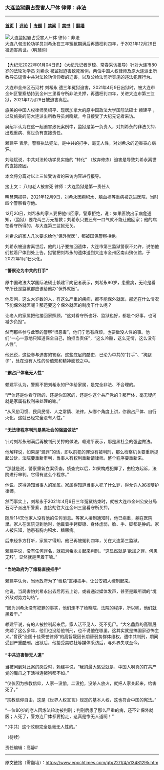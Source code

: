 ### 大连监狱霸占受害人尸体 律师：非法

---

#### [首页](../../../..?n13481295) &nbsp;|&nbsp; [评论](../../../../../epoch-comment?n13481295) &nbsp;|&nbsp; [专题](../../../../../epoch-special?n13481295) &nbsp;|&nbsp; [禁闻](../../../../../epoch-news?n13481295) &nbsp;|&nbsp; [禁书](../../../../../books?n13481295) &nbsp;|&nbsp; [翻墙](https://github.com/gfw-breaker/nogfw/blob/master/README.md?n13481295)


<div><img alt="大连监狱霸占受害人尸体 律师：非法" class="attachment-djy_600_400 size-djy_600_400 wp-post-image" src="https://i.epochtimes.com/assets/uploads/2022/01/id13484727-e8ac3c0694ee10a979cb9178da65c56f@1200x1200.jpeg"/>
<div class="caption">
 大连八旬法轮功学员刘希永在三年冤狱期满后再遭枉判四年，于2021年12月29日被迫害离世。（明慧网）
</div></div><hr/><div class="post_content" id="artbody" itemprop="articleBody">
 <!-- article content begin -->
 <p>
  【大纪元2022年01月04日讯】（大纪元记者罗琼、常春采访报导）针对大连市80岁的法轮功学员
  <ok href="https://www.epochtimes.com/gb/tag/%E5%88%98%E5%B8%8C%E6%B0%B8.html">
   刘希永
  </ok>
  被监狱迫害致死案例，两位中国人权律师及原大连派出所教导员谴责中共对法轮功信仰者的迫害，以及公检法司所实施的违法犯罪行为。
 </p>
 <p>
  大连市金州区石河村
  <ok href="https://www.epochtimes.com/gb/tag/%E5%88%98%E5%B8%8C%E6%B0%B8.html">
   刘希永
  </ok>
  遭三年冤狱迫害，2021年4月9日出狱时，被大连市金州区警察劫持到金州三里看守所非法关押，再遭枉判四年，关进大连市第三监狱，2021年12月29日被迫害离世。
 </p>
 <p>
  旅美的中国人权律师吴绍平、现居加拿大的原中国政法大学国际法硕士
  <ok href="https://www.epochtimes.com/gb/tag/%E8%B5%96%E5%BB%BA%E5%B9%B3.html">
   赖建平
  </ok>
  ，以及旅美的前大连派出所教导员刘晓斌，今日接受了大纪元记者采访。
 </p>
 <p>
  吴绍平认为在这一起迫害致死案例中，监狱是第一负责人，对刘希永的非法关押、出现重病、离世负有直接责任。
 </p>
 <p>
  <ok href="https://www.epochtimes.com/gb/tag/%E8%B5%96%E5%BB%BA%E5%B9%B3.html">
   赖建平
  </ok>
  表示，警察执法犯法，是中共的打手，毫无人性，对刘希永的迫害丧心病狂。
 </p>
 <p>
  刘晓斌说，中共对法轮功学员实施的
  <ok href="https://www.epochtimes.com/gb/tag/%E2%80%9C%E8%BD%AC%E5%8C%96%E2%80%9D.html">
   “转化”
  </ok>
  （放弃修炼）迫害是导致刘希永离世的直接原因。
 </p>
 <p>
  本文将分篇对以上三位受访者的采访内容进行报导。
 </p>
 <p>
  接上文：
  <ok href="https://www.epochtimes.com/gb/22/1/3/n13478838.htm">
   八旬老人被害死 律师：大连监狱是第一责任人
  </ok>
 </p>
 <p>
  明慧网报导，2021年12月9日，刘希永因胸积水、脑血栓等重病被送进医院，当时四个警察看守他。
 </p>
 <p>
  12月20日，刘希永的家人要把他带回家，警察拒绝，说：如果医院出示病危通知，（监狱）要花两三万元抢救；刘希永只要还有一口气就不能让他回家；他的病在看守所得的，与大连第三监狱无关。
 </p>
 <p>
  刘希永的家人几次要求给他“保外就医”，都被国保警察拒绝。
 </p>
 <p>
  刘希永被迫害离世后，他的儿子要拉回遗体，大连市第三监狱警察不允许，说怕他们拉着尸体到处上告。狱警把刘希永的遗体送到大连市金州区南山殡仪馆，于2022年1月1日火化。
 </p>
 <h4>
  “警察沦为中共的打手”
 </h4>
 <p>
  原中国政法大学国际法硕士赖建平向记者表示，刘希永80岁，患重病，无论是看守所还是监狱都应该给他办“保外就医”。
 </p>
 <p>
  他质问，这么大岁数的人，有这么严重的疾病，都不能保外就医，那还在什么情况下能保外就医呢？那还要这个保外就医的制度干什么呢？
 </p>
 <p>
  让老人的家属把他接回家照顾，“这对看守所也好、监狱也好，都是个好事，也可减少负担”。
 </p>
 <p>
  然而那些参与此案的警察“很恶毒”，他们宁愿有麻烦，也要做没人性的事。他们“一心一意地只知道保全自己，怕担当责任”，“这么冷酷，这么无情，这么没有人性”。
 </p>
 <p>
  他还说，这些参与迫害的警察，这些底层的酷吏，已沦为中共的“打手”、“狗腿子”，处在没有人性的价值观和精神面貌之中。
 </p>
 <h4>
  “霸占尸体毫无人性”
 </h4>
 <p>
  赖建平认为，警察不把刘希永的尸体给家属，是完全非法、不合理的。
 </p>
 <p>
  “尸体还是你看守所的，还是你国家的，还是你这个共产党的？那尸体，毫无疑问就是家属有权利来处理的嘛。”
 </p>
 <p>
  “从风俗习惯、民风民情、人之常情、法律，从哪个角度上讲，你霸占尸体、自行火化，这就已经完全没有人性。”
 </p>
 <h4>
  “无法律程序判刑是黑社会的强盗做法”
 </h4>
 <p>
  针对刘希永刑满后再被判刑关押的做法，赖建平表示，那是黑社会的强盗做法。
 </p>
 <p>
  他解释说，如果是“漏罪”的话，即以前犯的罪没有被判刑，那么检察机关要重新提起公诉，法院要重新审判，当事人有权利重新请律师。整个程序要重新来。
 </p>
 <p>
  “那就是说，警察重新立案侦查。侦查完以后，如果构成犯罪了，由检方起诉，法院进行审判。它得有这么个程序。”
 </p>
 <p>
  他说，这得通知当事人的家属。家属得知道当事人犯了什么罪，得允许人家找辩护律师。
 </p>
 <p>
  然而事实上，刘希永于2021年4月9日三年冤狱结束时，就被大连市金州公安分局石河子派出所警察，直接劫往大连金州三里看守所关押。
 </p>
 <p>
  随后114天他家人没有他的任何消息。等家人接到通知时，他已病重，躺在医院里。家人在医院见到他时，他戴着手铐脚镣、身体虚弱，脸、手、脚都是肿的。家人被告知，他患有胸内积水、糖尿病。
 </p>
 <p>
  后来经多方打听，家属才得知，他已再被冤判四年，关在大连第三监狱。
 </p>
 <p>
  赖建平说，没有任何罪名，就把刘希永关起来判刑。“这显然就是‘欲加之罪，何患无辞’，显然就是黑着干嘛。”
 </p>
 <h4>
  “当地政府为了维稳直接插手”
 </h4>
 <p>
  赖建平认为，当地政府为了“维稳”直接插手，让公安把人控制起来。
 </p>
 <p>
  他说，当局害怕刘希永出去后再去上访，或者通过媒体发声，甚至是跟所谓的“境外敌对势力勾结”。
 </p>
 <p>
  “因为刘希永没有犯罪的事实，他们走不了检察院、法院的程序，所以呢，他们就黑着干。”
 </p>
 <p>
  赖建平说，有的人被控制起来后，家人活不见人、死不见尸。“大名鼎鼎的高智晟失踪了这么多年，他们也没给他判刑，也不说他在哪里。这其实就是搞国家恐怖主义。”曾获“全国十佳荣誉律师”的高智晟因长期替弱势群体维权，遭中共判刑，期间受到严重酷刑。出狱后，他接受美联社等媒体采访后，与外界失联至今。
 </p>
 <h4>
  “中共迫害惨无人道”
 </h4>
 <p>
  当被问到对此案的感受时，赖建平说，“我的最大感受就是，中国人啊真的在共产党的魔爪之下活得连猪狗都不如。”
 </p>
 <p>
  “仅仅因为宗教信仰，人家一没偷，二没抢，没杀人放火，就把人家关起来，给害死了。”
 </p>
 <p>
  “宗教信仰自由，这是《世界人权宣言》规定的基本人权，这也符合中国的宪法。”
 </p>
 <p>
  “一位80岁的老人因炼法轮功被判刑；判刑后患了那么严重的病，还不让保外就医；人死了，警方连尸体都要抢走，这真是惨无人道啊！”
 </p>
 <p>
  “（中共）这个政府完全是毫无人性的。”
 </p>
 <p>
  （待续）
 </p>
 <p>
  责任编辑：高静#
 </p>
 <!-- article content end -->
 <div id="below_article_ad">
 </div>
</div>


---

原文链接（需翻墙）：https://www.epochtimes.com/gb/22/1/4/n13481295.htm